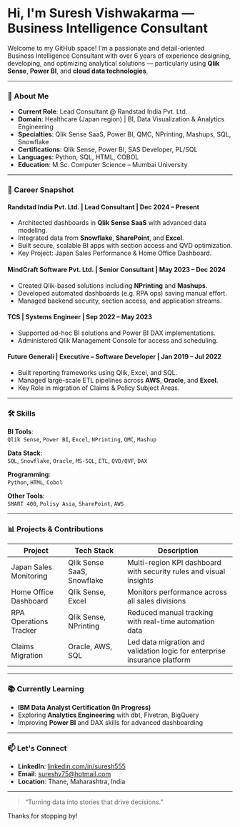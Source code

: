 # Hi, I'm Suresh Vishwakarma — Business Intelligence Consultant  

Welcome to my GitHub space! I'm a passionate and detail-oriented Business Intelligence Consultant with over 6 years of experience designing, developing, and optimizing analytical solutions — particularly using **Qlik Sense**, **Power BI**, and **cloud data technologies**.

---

### 🚀 About Me

- **Current Role**: Lead Consultant @ Randstad India Pvt. Ltd.
- **Domain**: Healthcare (Japan region) | BI, Data Visualization & Analytics Engineering
- **Specialties**: Qlik Sense SaaS, Power BI, QMC, NPrinting, Mashups, SQL, Snowflake
- **Certifications**: Qlik Sense, Power BI, SAS Developer, PL/SQL
- **Languages**: Python, SQL, HTML, COBOL
- **Education**: M.Sc. Computer Science – Mumbai University

---

### 💼 Career Snapshot

#### Randstad India Pvt. Ltd. | Lead Consultant | Dec 2024 – Present
- Architected dashboards in **Qlik Sense SaaS** with advanced data modeling.
- Integrated data from **Snowflake**, **SharePoint**, and **Excel**.
- Built secure, scalable BI apps with section access and QVD optimization.
- Key Project: Japan Sales Performance & Home Office Dashboard.

#### MindCraft Software Pvt. Ltd. | Senior Consultant | May 2023 – Dec 2024
- Created Qlik-based solutions including **NPrinting** and **Mashups**.
- Developed automated dashboards (e.g. RPA ops) saving manual effort.
- Managed backend security, section access, and application streams.

#### TCS | Systems Engineer | Sep 2022 – May 2023
- Supported ad-hoc BI solutions and Power BI DAX implementations.
- Administered Qlik Management Console for access and scheduling.

#### Future Generali | Executive – Software Developer | Jan 2019 – Jul 2022
- Built reporting frameworks using Qlik, Excel, and SQL.
- Managed large-scale ETL pipelines across **AWS**, **Oracle**, and **Excel**.
- Key Role in migration of Claims & Policy Subject Areas.

---

### 🛠️ Skills

**BI Tools**:  
`Qlik Sense`, `Power BI`, `Excel`, `NPrinting`, `QMC`, `Mashup`

**Data Stack**:  
`SQL`, `Snowflake`, `Oracle`, `MS-SQL`, `ETL`, `QVD/QVF`, `DAX`

**Programming**:  
`Python`, `HTML`, `Cobol`

**Other Tools**:  
`SMART 400`, `Polisy Asia`, `SharePoint`, `AWS`

---

### 📊 Projects & Contributions

| Project | Tech Stack | Description |
|--------|------------|-------------|
| Japan Sales Monitoring | Qlik Sense SaaS, Snowflake | Multi-region KPI dashboard with security rules and visual insights |
| Home Office Dashboard | Qlik Sense, Excel | Monitors performance across all sales divisions |
| RPA Operations Tracker | Qlik Sense, NPrinting | Reduced manual tracking with real-time automation data |
| Claims Migration | Oracle, AWS, SQL | Led data migration and validation logic for enterprise insurance platform |

---

### 📚 Currently Learning

- **IBM Data Analyst Certification (In Progress)**
- Exploring **Analytics Engineering** with dbt, Fivetran, BigQuery
- Improving **Power BI** and DAX skills for advanced dashboarding

---

### 📫 Let's Connect

- **LinkedIn**: [linkedin.com/in/suresh555](https://linkedin.com/in/suresh555)
- **Email**: sureshv75@hotmail.com
- **Location**: Thane, Maharashtra, India

---

> “Turning data into stories that drive decisions.”

Thanks for stopping by!
